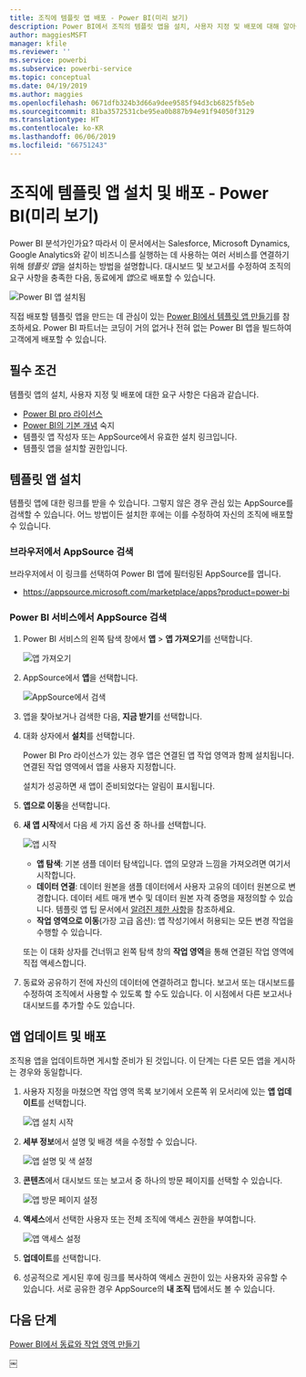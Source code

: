 ```yaml
---
title: 조직에 템플릿 앱 배포 - Power BI(미리 보기)
description: Power BI에서 조직의 템플릿 앱을 설치, 사용자 지정 및 배포에 대해 알아봅니다.
author: maggiesMSFT
manager: kfile
ms.reviewer: ''
ms.service: powerbi
ms.subservice: powerbi-service
ms.topic: conceptual
ms.date: 04/19/2019
ms.author: maggies
ms.openlocfilehash: 0671dfb324b3d66a9dee9585f94d3cb6825fb5eb
ms.sourcegitcommit: 81ba3572531cbe95ea0b887b94e91f94050f3129
ms.translationtype: HT
ms.contentlocale: ko-KR
ms.lasthandoff: 06/06/2019
ms.locfileid: "66751243"
---
```

# <a name="install-and-distribute-template-apps-in-your-organization---power-bi-preview"></a>조직에 템플릿 앱 설치 및 배포 - Power BI(미리 보기)

Power BI 분석가인가요? 따라서 이 문서에서는 Salesforce, Microsoft Dynamics, Google Analytics와 같이 비즈니스를 실행하는 데 사용하는 여러 서비스를 연결하기 위해 *템플릿 앱*을 설치하는 방법을 설명합니다. 대시보드 및 보고서를 수정하여 조직의 요구 사항을 충족한 다음, 동료에게 *앱*으로 배포할 수 있습니다. 

![Power BI 앱 설치됨](media/service-template-apps-install-distribute/power-bi-get-apps.png)

직접 배포할 템플릿 앱을 만드는 데 관심이 있는 [Power BI에서 템플릿 앱 만들기](service-template-apps-create.md)를 참조하세요. Power BI 파트너는 코딩이 거의 없거나 전혀 없는 Power BI 앱을 빌드하여 고객에게 배포할 수 있습니다. 

## <a name="prerequisites"></a>필수 조건  

템플릿 앱의 설치, 사용자 지정 및 배포에 대한 요구 사항은 다음과 같습니다. 

- [Power BI pro 라이선스](service-self-service-signup-for-power-bi.md)
- [Power BI의 기본 개념](service-basic-concepts.md) 숙지
- 템플릿 앱 작성자 또는 AppSource에서 유효한 설치 링크입니다. 
- 템플릿 앱을 설치할 권한입니다. 

## <a name="install-a-template-app"></a>템플릿 앱 설치

템플릿 앱에 대한 링크를 받을 수 있습니다. 그렇지 않은 경우 관심 있는 AppSource를 검색할 수 있습니다. 어느 방법이든 설치한 후에는 이를 수정하여 자신의 조직에 배포할 수 있습니다.

### <a name="search-appsource-from-a-browser"></a>브라우저에서 AppSource 검색

브라우저에서 이 링크를 선택하여 Power BI 앱에 필터링된 AppSource를 엽니다.

- https://appsource.microsoft.com/marketplace/apps?product=power-bi

### <a name="search-appsource-from-the-power-bi-service"></a>Power BI 서비스에서 AppSource 검색

1. Power BI 서비스의 왼쪽 탐색 창에서 **앱** > **앱 가져오기**를 선택합니다.

    ![앱 가져오기](media/service-template-apps-install-distribute/power-bi-get-apps-arrow.png)

2. AppSource에서 **앱**을 선택합니다.

    ![AppSource에서 검색](media/service-template-apps-install-distribute/power-bi-appsource.png)

3. 앱을 찾아보거나 검색한 다음, **지금 받기**를 선택합니다.

2. 대화 상자에서 **설치**를 선택합니다.

    Power BI Pro 라이선스가 있는 경우 앱은 연결된 앱 작업 영역과 함께 설치됩니다. 연결된 작업 영역에서 앱을 사용자 지정합니다.

    설치가 성공하면 새 앱이 준비되었다는 알림이 표시됩니다. 

3. **앱으로 이동**을 선택합니다.
4. **새 앱 시작**에서 다음 세 가지 옵션 중 하나를 선택합니다.

    ![앱 시작](media/service-template-apps-create/power-bi-template-app-get-started.png)

    - **앱 탐색**: 기본 샘플 데이터 탐색입니다. 앱의 모양과 느낌을 가져오려면 여기서 시작합니다. 
    - **데이터 연결**: 데이터 원본을 샘플 데이터에서 사용자 고유의 데이터 원본으로 변경합니다. 데이터 세트 매개 변수 및 데이터 원본 자격 증명을 재정의할 수 있습니다. 템플릿 앱 팁 문서에서 [알려진 제한 사항](service-template-apps-tips.md#known-limitations)을 참조하세요. 
    - **작업 영역으로 이동**(가장 고급 옵션): 앱 작성기에서 허용되는 모든 변경 작업을 수행할 수 있습니다.

    또는 이 대화 상자를 건너뛰고 왼쪽 탐색 창의 **작업 영역**을 통해 연결된 작업 영역에 직접 액세스합니다.   
 
5. 동료와 공유하기 전에 자신의 데이터에 연결하려고 합니다. 보고서 또는 대시보드를 수정하여 조직에서 사용할 수 있도록 할 수도 있습니다. 이 시점에서 다른 보고서나 대시보드를 추가할 수도 있습니다.

## <a name="update-and-distribute-the-app"></a>앱 업데이트 및 배포

조직용 앱을 업데이트하면 게시할 준비가 된 것입니다. 이 단계는 다른 모든 앱을 게시하는 경우와 동일합니다. 

1. 사용자 지정을 마쳤으면 작업 영역 목록 보기에서 오른쪽 위 모서리에 있는 **앱 업데이트**를 선택합니다.  

    ![앱 설치 시작](media/service-template-apps-install-distribute/power-bi-start-install-app.png)

2. **세부 정보**에서 설명 및 배경 색을 수정할 수 있습니다.

   ![앱 설명 및 색 설정](media/service-template-apps-install-distribute/power-bi-install-app-details.png)

3. **콘텐츠**에서 대시보드 또는 보고서 중 하나의 방문 페이지를 선택할 수 있습니다.

   ![앱 방문 페이지 설정](media/service-template-apps-install-distribute/power-bi-install-app-content.png)

4. **액세스**에서 선택한 사용자 또는 전체 조직에 액세스 권한을 부여합니다.  

   ![앱 액세스 설정](media/service-template-apps-install-distribute/power-bi-install-access.png)

5. **업데이트**를 선택합니다. 

6. 성공적으로 게시된 후에 링크를 복사하여 액세스 권한이 있는 사용자와 공유할 수 있습니다. 서로 공유한 경우 AppSource의 **내 조직** 탭에서도 볼 수 있습니다.

## <a name="next-steps"></a>다음 단계 

[Power BI에서 동료와 작업 영역 만들기](service-create-workspaces.md)





￼ 

 
